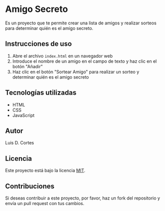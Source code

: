 # Amigo Secreto

Es un proyecto que te permite crear una lista de amigos y realizar sorteos para determinar quién es el amigo secreto.

## Instrucciones de uso

1. Abre el archivo `index.html` en un navegador web
2. Introduce el nombre de un amigo en el campo de texto y haz clic en el botón "Añadir"
3. Haz clic en el botón "Sortear Amigo" para realizar un sorteo y determinar quién es el amigo secreto

## Tecnologías utilizadas

* HTML
* CSS
* JavaScript

## Autor
Luis D. Cortes
## Licencia

Este proyecto está bajo la licencia [MIT](https://opensource.org/licenses/MIT).

## Contribuciones

Si deseas contribuir a este proyecto, por favor, haz un fork del repositorio y envía un pull request con tus cambios.
